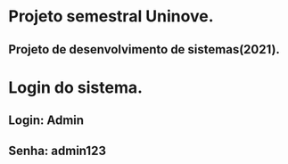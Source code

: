 # Projeto semestral Uninove.
## Projeto de desenvolvimento de sistemas(2021).
# Login do sistema.
## Login: Admin
## Senha: admin123
